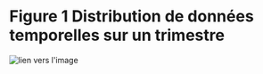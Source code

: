 # Figure 1  Distribution de données temporelles sur un trimestre

![lien vers l'image](ggplot2/Figure_1.png)
